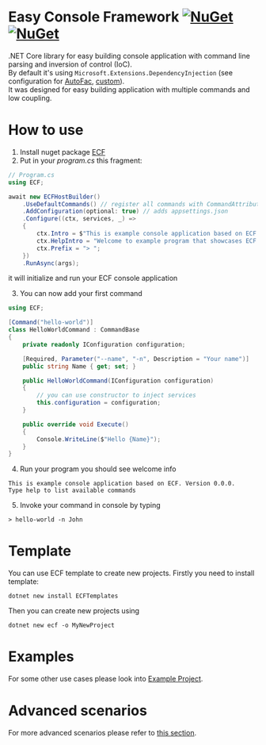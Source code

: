 # Easy Console Framework [![NuGet](https://img.shields.io/nuget/v/ECF.svg?label=ECF)](https://nuget.org/packages/ECF) [![NuGet](https://img.shields.io/nuget/v/ECFTemplates.svg?label=ECFTemplates)](https://nuget.org/packages/ECFTemplates)
.NET Core library for easy building console application with command line parsing and inversion of control (IoC).  
By default it's using `Microsoft.Extensions.DependencyInjection` (see configuration for [AutoFac](/docs/AdvancedScenarios.md/#using-autofac), [custom](/docs/AdvancedScenarios.md/#using-custom-ioc)).  
It was designed for easy building application with multiple commands and low coupling.

# How to use
1. Install nuget package [ECF](https://nuget.org/packages/ECF)
2. Put in your *program.cs* this fragment:
```cs
// Program.cs
using ECF;

await new ECFHostBuilder()
    .UseDefaultCommands() // register all commands with CommandAttribute and default commands (help, exit, ...)
    .AddConfiguration(optional: true) // adds appsettings.json        
    .Configure((ctx, services, _) =>
    {
        ctx.Intro = $"This is example console application based on ECF. Version {typeof(Program).Assembly.GetName().Version}.\nType help to list available commands";
        ctx.HelpIntro = "Welcome to example program that showcases ECF framework. Enter one of command listed below";
        ctx.Prefix = "> ";
    })
    .RunAsync(args);
```
it will initialize and run your ECF console application

3. You can now add your first command
```cs
using ECF;

[Command("hello-world")]
class HelloWorldCommand : CommandBase
{
    private readonly IConfiguration configuration;

    [Required, Parameter("--name", "-n", Description = "Your name")]
    public string Name { get; set; }

    public HelloWorldCommand(IConfiguration configuration)
    {
        // you can use constructor to inject services
        this.configuration = configuration;
    }

    public override void Execute()
    {
        Console.WriteLine($"Hello {Name}");
    }
}
```
4. Run your program
you should see welcome info
```
This is example console application based on ECF. Version 0.0.0.
Type help to list available commands
```
5. Invoke your command in console by typing 
```
> hello-world -n John
```

# Template
You can use ECF template to create new projects. Firstly you need to install template:
```
dotnet new install ECFTemplates
```

Then you can create new projects using 
```
dotnet new ecf -o MyNewProject
```

# Examples
For some other use cases please look into [Example Project](/source/Example).

# Advanced scenarios
For more advanced scenarios please refer to [this section](/docs/AdvancedScenarios.md).
